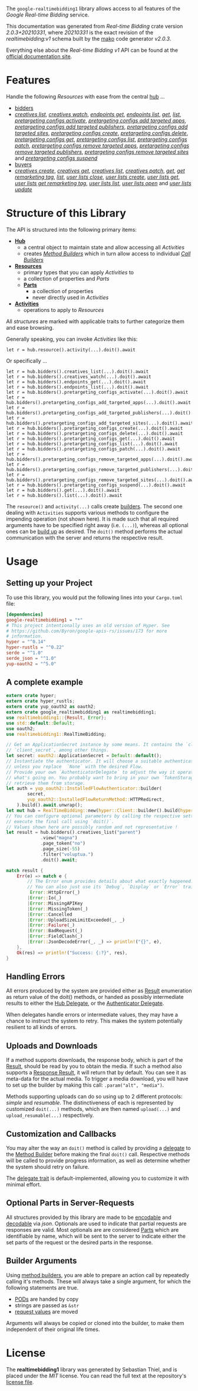<!---
DO NOT EDIT !
This file was generated automatically from 'src/mako/api/README.md.mako'
DO NOT EDIT !
-->
The `google-realtimebidding1` library allows access to all features of the *Google Real-time Bidding* service.

This documentation was generated from *Real-time Bidding* crate version *2.0.3+20210331*, where *20210331* is the exact revision of the *realtimebidding:v1* schema built by the [mako](http://www.makotemplates.org/) code generator *v2.0.3*.

Everything else about the *Real-time Bidding* *v1* API can be found at the
[official documentation site](https://developers.google.com/authorized-buyers/apis/realtimebidding/reference/rest/).
# Features

Handle the following *Resources* with ease from the central [hub](https://docs.rs/google-realtimebidding1/2.0.3+20210331/google_realtimebidding1/RealTimeBidding) ... 

* [bidders](https://docs.rs/google-realtimebidding1/2.0.3+20210331/google_realtimebidding1/api::Bidder)
 * [*creatives list*](https://docs.rs/google-realtimebidding1/2.0.3+20210331/google_realtimebidding1/api::BidderCreativeListCall), [*creatives watch*](https://docs.rs/google-realtimebidding1/2.0.3+20210331/google_realtimebidding1/api::BidderCreativeWatchCall), [*endpoints get*](https://docs.rs/google-realtimebidding1/2.0.3+20210331/google_realtimebidding1/api::BidderEndpointGetCall), [*endpoints list*](https://docs.rs/google-realtimebidding1/2.0.3+20210331/google_realtimebidding1/api::BidderEndpointListCall), [*get*](https://docs.rs/google-realtimebidding1/2.0.3+20210331/google_realtimebidding1/api::BidderGetCall), [*list*](https://docs.rs/google-realtimebidding1/2.0.3+20210331/google_realtimebidding1/api::BidderListCall), [*pretargeting configs activate*](https://docs.rs/google-realtimebidding1/2.0.3+20210331/google_realtimebidding1/api::BidderPretargetingConfigActivateCall), [*pretargeting configs add targeted apps*](https://docs.rs/google-realtimebidding1/2.0.3+20210331/google_realtimebidding1/api::BidderPretargetingConfigAddTargetedAppCall), [*pretargeting configs add targeted publishers*](https://docs.rs/google-realtimebidding1/2.0.3+20210331/google_realtimebidding1/api::BidderPretargetingConfigAddTargetedPublisherCall), [*pretargeting configs add targeted sites*](https://docs.rs/google-realtimebidding1/2.0.3+20210331/google_realtimebidding1/api::BidderPretargetingConfigAddTargetedSiteCall), [*pretargeting configs create*](https://docs.rs/google-realtimebidding1/2.0.3+20210331/google_realtimebidding1/api::BidderPretargetingConfigCreateCall), [*pretargeting configs delete*](https://docs.rs/google-realtimebidding1/2.0.3+20210331/google_realtimebidding1/api::BidderPretargetingConfigDeleteCall), [*pretargeting configs get*](https://docs.rs/google-realtimebidding1/2.0.3+20210331/google_realtimebidding1/api::BidderPretargetingConfigGetCall), [*pretargeting configs list*](https://docs.rs/google-realtimebidding1/2.0.3+20210331/google_realtimebidding1/api::BidderPretargetingConfigListCall), [*pretargeting configs patch*](https://docs.rs/google-realtimebidding1/2.0.3+20210331/google_realtimebidding1/api::BidderPretargetingConfigPatchCall), [*pretargeting configs remove targeted apps*](https://docs.rs/google-realtimebidding1/2.0.3+20210331/google_realtimebidding1/api::BidderPretargetingConfigRemoveTargetedAppCall), [*pretargeting configs remove targeted publishers*](https://docs.rs/google-realtimebidding1/2.0.3+20210331/google_realtimebidding1/api::BidderPretargetingConfigRemoveTargetedPublisherCall), [*pretargeting configs remove targeted sites*](https://docs.rs/google-realtimebidding1/2.0.3+20210331/google_realtimebidding1/api::BidderPretargetingConfigRemoveTargetedSiteCall) and [*pretargeting configs suspend*](https://docs.rs/google-realtimebidding1/2.0.3+20210331/google_realtimebidding1/api::BidderPretargetingConfigSuspendCall)
* [buyers](https://docs.rs/google-realtimebidding1/2.0.3+20210331/google_realtimebidding1/api::Buyer)
 * [*creatives create*](https://docs.rs/google-realtimebidding1/2.0.3+20210331/google_realtimebidding1/api::BuyerCreativeCreateCall), [*creatives get*](https://docs.rs/google-realtimebidding1/2.0.3+20210331/google_realtimebidding1/api::BuyerCreativeGetCall), [*creatives list*](https://docs.rs/google-realtimebidding1/2.0.3+20210331/google_realtimebidding1/api::BuyerCreativeListCall), [*creatives patch*](https://docs.rs/google-realtimebidding1/2.0.3+20210331/google_realtimebidding1/api::BuyerCreativePatchCall), [*get*](https://docs.rs/google-realtimebidding1/2.0.3+20210331/google_realtimebidding1/api::BuyerGetCall), [*get remarketing tag*](https://docs.rs/google-realtimebidding1/2.0.3+20210331/google_realtimebidding1/api::BuyerGetRemarketingTagCall), [*list*](https://docs.rs/google-realtimebidding1/2.0.3+20210331/google_realtimebidding1/api::BuyerListCall), [*user lists close*](https://docs.rs/google-realtimebidding1/2.0.3+20210331/google_realtimebidding1/api::BuyerUserListCloseCall), [*user lists create*](https://docs.rs/google-realtimebidding1/2.0.3+20210331/google_realtimebidding1/api::BuyerUserListCreateCall), [*user lists get*](https://docs.rs/google-realtimebidding1/2.0.3+20210331/google_realtimebidding1/api::BuyerUserListGetCall), [*user lists get remarketing tag*](https://docs.rs/google-realtimebidding1/2.0.3+20210331/google_realtimebidding1/api::BuyerUserListGetRemarketingTagCall), [*user lists list*](https://docs.rs/google-realtimebidding1/2.0.3+20210331/google_realtimebidding1/api::BuyerUserListListCall), [*user lists open*](https://docs.rs/google-realtimebidding1/2.0.3+20210331/google_realtimebidding1/api::BuyerUserListOpenCall) and [*user lists update*](https://docs.rs/google-realtimebidding1/2.0.3+20210331/google_realtimebidding1/api::BuyerUserListUpdateCall)




# Structure of this Library

The API is structured into the following primary items:

* **[Hub](https://docs.rs/google-realtimebidding1/2.0.3+20210331/google_realtimebidding1/RealTimeBidding)**
    * a central object to maintain state and allow accessing all *Activities*
    * creates [*Method Builders*](https://docs.rs/google-realtimebidding1/2.0.3+20210331/google_realtimebidding1/client::MethodsBuilder) which in turn
      allow access to individual [*Call Builders*](https://docs.rs/google-realtimebidding1/2.0.3+20210331/google_realtimebidding1/client::CallBuilder)
* **[Resources](https://docs.rs/google-realtimebidding1/2.0.3+20210331/google_realtimebidding1/client::Resource)**
    * primary types that you can apply *Activities* to
    * a collection of properties and *Parts*
    * **[Parts](https://docs.rs/google-realtimebidding1/2.0.3+20210331/google_realtimebidding1/client::Part)**
        * a collection of properties
        * never directly used in *Activities*
* **[Activities](https://docs.rs/google-realtimebidding1/2.0.3+20210331/google_realtimebidding1/client::CallBuilder)**
    * operations to apply to *Resources*

All *structures* are marked with applicable traits to further categorize them and ease browsing.

Generally speaking, you can invoke *Activities* like this:

```Rust,ignore
let r = hub.resource().activity(...).doit().await
```

Or specifically ...

```ignore
let r = hub.bidders().creatives_list(...).doit().await
let r = hub.bidders().creatives_watch(...).doit().await
let r = hub.bidders().endpoints_get(...).doit().await
let r = hub.bidders().endpoints_list(...).doit().await
let r = hub.bidders().pretargeting_configs_activate(...).doit().await
let r = hub.bidders().pretargeting_configs_add_targeted_apps(...).doit().await
let r = hub.bidders().pretargeting_configs_add_targeted_publishers(...).doit().await
let r = hub.bidders().pretargeting_configs_add_targeted_sites(...).doit().await
let r = hub.bidders().pretargeting_configs_create(...).doit().await
let r = hub.bidders().pretargeting_configs_delete(...).doit().await
let r = hub.bidders().pretargeting_configs_get(...).doit().await
let r = hub.bidders().pretargeting_configs_list(...).doit().await
let r = hub.bidders().pretargeting_configs_patch(...).doit().await
let r = hub.bidders().pretargeting_configs_remove_targeted_apps(...).doit().await
let r = hub.bidders().pretargeting_configs_remove_targeted_publishers(...).doit().await
let r = hub.bidders().pretargeting_configs_remove_targeted_sites(...).doit().await
let r = hub.bidders().pretargeting_configs_suspend(...).doit().await
let r = hub.bidders().get(...).doit().await
let r = hub.bidders().list(...).doit().await
```

The `resource()` and `activity(...)` calls create [builders][builder-pattern]. The second one dealing with `Activities` 
supports various methods to configure the impending operation (not shown here). It is made such that all required arguments have to be 
specified right away (i.e. `(...)`), whereas all optional ones can be [build up][builder-pattern] as desired.
The `doit()` method performs the actual communication with the server and returns the respective result.

# Usage

## Setting up your Project

To use this library, you would put the following lines into your `Cargo.toml` file:

```toml
[dependencies]
google-realtimebidding1 = "*"
# This project intentionally uses an old version of Hyper. See
# https://github.com/Byron/google-apis-rs/issues/173 for more
# information.
hyper = "^0.14"
hyper-rustls = "^0.22"
serde = "^1.0"
serde_json = "^1.0"
yup-oauth2 = "^5.0"
```

## A complete example

```Rust
extern crate hyper;
extern crate hyper_rustls;
extern crate yup_oauth2 as oauth2;
extern crate google_realtimebidding1 as realtimebidding1;
use realtimebidding1::{Result, Error};
use std::default::Default;
use oauth2;
use realtimebidding1::RealTimeBidding;

// Get an ApplicationSecret instance by some means. It contains the `client_id` and 
// `client_secret`, among other things.
let secret: oauth2::ApplicationSecret = Default::default();
// Instantiate the authenticator. It will choose a suitable authentication flow for you, 
// unless you replace  `None` with the desired Flow.
// Provide your own `AuthenticatorDelegate` to adjust the way it operates and get feedback about 
// what's going on. You probably want to bring in your own `TokenStorage` to persist tokens and
// retrieve them from storage.
let auth = yup_oauth2::InstalledFlowAuthenticator::builder(
        secret,
        yup_oauth2::InstalledFlowReturnMethod::HTTPRedirect,
    ).build().await.unwrap();
let mut hub = RealTimeBidding::new(hyper::Client::builder().build(hyper_rustls::HttpsConnector::with_native_roots()), auth);
// You can configure optional parameters by calling the respective setters at will, and
// execute the final call using `doit()`.
// Values shown here are possibly random and not representative !
let result = hub.bidders().creatives_list("parent")
             .view("magna")
             .page_token("no")
             .page_size(-55)
             .filter("voluptua.")
             .doit().await;

match result {
    Err(e) => match e {
        // The Error enum provides details about what exactly happened.
        // You can also just use its `Debug`, `Display` or `Error` traits
         Error::HttpError(_)
        |Error::Io(_)
        |Error::MissingAPIKey
        |Error::MissingToken(_)
        |Error::Cancelled
        |Error::UploadSizeLimitExceeded(_, _)
        |Error::Failure(_)
        |Error::BadRequest(_)
        |Error::FieldClash(_)
        |Error::JsonDecodeError(_, _) => println!("{}", e),
    },
    Ok(res) => println!("Success: {:?}", res),
}

```
## Handling Errors

All errors produced by the system are provided either as [Result](https://docs.rs/google-realtimebidding1/2.0.3+20210331/google_realtimebidding1/client::Result) enumeration as return value of
the doit() methods, or handed as possibly intermediate results to either the 
[Hub Delegate](https://docs.rs/google-realtimebidding1/2.0.3+20210331/google_realtimebidding1/client::Delegate), or the [Authenticator Delegate](https://docs.rs/yup-oauth2/*/yup_oauth2/trait.AuthenticatorDelegate.html).

When delegates handle errors or intermediate values, they may have a chance to instruct the system to retry. This 
makes the system potentially resilient to all kinds of errors.

## Uploads and Downloads
If a method supports downloads, the response body, which is part of the [Result](https://docs.rs/google-realtimebidding1/2.0.3+20210331/google_realtimebidding1/client::Result), should be
read by you to obtain the media.
If such a method also supports a [Response Result](https://docs.rs/google-realtimebidding1/2.0.3+20210331/google_realtimebidding1/client::ResponseResult), it will return that by default.
You can see it as meta-data for the actual media. To trigger a media download, you will have to set up the builder by making
this call: `.param("alt", "media")`.

Methods supporting uploads can do so using up to 2 different protocols: 
*simple* and *resumable*. The distinctiveness of each is represented by customized 
`doit(...)` methods, which are then named `upload(...)` and `upload_resumable(...)` respectively.

## Customization and Callbacks

You may alter the way an `doit()` method is called by providing a [delegate](https://docs.rs/google-realtimebidding1/2.0.3+20210331/google_realtimebidding1/client::Delegate) to the 
[Method Builder](https://docs.rs/google-realtimebidding1/2.0.3+20210331/google_realtimebidding1/client::CallBuilder) before making the final `doit()` call. 
Respective methods will be called to provide progress information, as well as determine whether the system should 
retry on failure.

The [delegate trait](https://docs.rs/google-realtimebidding1/2.0.3+20210331/google_realtimebidding1/client::Delegate) is default-implemented, allowing you to customize it with minimal effort.

## Optional Parts in Server-Requests

All structures provided by this library are made to be [encodable](https://docs.rs/google-realtimebidding1/2.0.3+20210331/google_realtimebidding1/client::RequestValue) and 
[decodable](https://docs.rs/google-realtimebidding1/2.0.3+20210331/google_realtimebidding1/client::ResponseResult) via *json*. Optionals are used to indicate that partial requests are responses 
are valid.
Most optionals are are considered [Parts](https://docs.rs/google-realtimebidding1/2.0.3+20210331/google_realtimebidding1/client::Part) which are identifiable by name, which will be sent to 
the server to indicate either the set parts of the request or the desired parts in the response.

## Builder Arguments

Using [method builders](https://docs.rs/google-realtimebidding1/2.0.3+20210331/google_realtimebidding1/client::CallBuilder), you are able to prepare an action call by repeatedly calling it's methods.
These will always take a single argument, for which the following statements are true.

* [PODs][wiki-pod] are handed by copy
* strings are passed as `&str`
* [request values](https://docs.rs/google-realtimebidding1/2.0.3+20210331/google_realtimebidding1/client::RequestValue) are moved

Arguments will always be copied or cloned into the builder, to make them independent of their original life times.

[wiki-pod]: http://en.wikipedia.org/wiki/Plain_old_data_structure
[builder-pattern]: http://en.wikipedia.org/wiki/Builder_pattern
[google-go-api]: https://github.com/google/google-api-go-client

# License
The **realtimebidding1** library was generated by Sebastian Thiel, and is placed 
under the *MIT* license.
You can read the full text at the repository's [license file][repo-license].

[repo-license]: https://github.com/Byron/google-apis-rsblob/main/LICENSE.md
